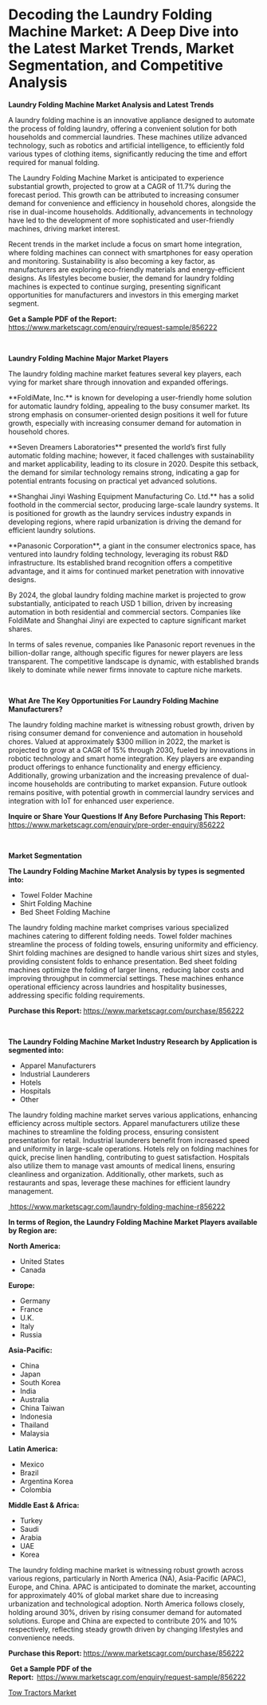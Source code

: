 <p><h1>Decoding the Laundry Folding Machine Market: A Deep Dive into the Latest Market Trends, Market Segmentation, and Competitive Analysis</h1></p><p><strong>Laundry Folding Machine Market Analysis and Latest Trends</strong></p>
<p><p>A laundry folding machine is an innovative appliance designed to automate the process of folding laundry, offering a convenient solution for both households and commercial laundries. These machines utilize advanced technology, such as robotics and artificial intelligence, to efficiently fold various types of clothing items, significantly reducing the time and effort required for manual folding.</p><p>The Laundry Folding Machine Market is anticipated to experience substantial growth, projected to grow at a CAGR of 11.7% during the forecast period. This growth can be attributed to increasing consumer demand for convenience and efficiency in household chores, alongside the rise in dual-income households. Additionally, advancements in technology have led to the development of more sophisticated and user-friendly machines, driving market interest.</p><p>Recent trends in the market include a focus on smart home integration, where folding machines can connect with smartphones for easy operation and monitoring. Sustainability is also becoming a key factor, as manufacturers are exploring eco-friendly materials and energy-efficient designs. As lifestyles become busier, the demand for laundry folding machines is expected to continue surging, presenting significant opportunities for manufacturers and investors in this emerging market segment.</p></p>
<p><strong>Get a Sample PDF of the Report:&nbsp;</strong> <a href="https://www.marketscagr.com/enquiry/request-sample/856222?utm_campaign=2241&utm_medium=2&utm_source=Github&utm_content=ia&utm_term=16022025&utm_id=laundry-folding-machine">https://www.marketscagr.com/enquiry/request-sample/856222</a></p>
<p>&nbsp;</p>
<p><strong>Laundry Folding Machine Major Market Players</strong></p>
<p><p>The laundry folding machine market features several key players, each vying for market share through innovation and expanded offerings. </p><p>**FoldiMate, Inc.** is known for developing a user-friendly home solution for automatic laundry folding, appealing to the busy consumer market. Its strong emphasis on consumer-oriented design positions it well for future growth, especially with increasing consumer demand for automation in household chores.</p><p>**Seven Dreamers Laboratories** presented the world’s first fully automatic folding machine; however, it faced challenges with sustainability and market applicability, leading to its closure in 2020. Despite this setback, the demand for similar technology remains strong, indicating a gap for potential entrants focusing on practical yet advanced solutions.</p><p>**Shanghai Jinyi Washing Equipment Manufacturing Co. Ltd.** has a solid foothold in the commercial sector, producing large-scale laundry systems. It is positioned for growth as the laundry services industry expands in developing regions, where rapid urbanization is driving the demand for efficient laundry solutions.</p><p>**Panasonic Corporation**, a giant in the consumer electronics space, has ventured into laundry folding technology, leveraging its robust R&D infrastructure. Its established brand recognition offers a competitive advantage, and it aims for continued market penetration with innovative designs.</p><p>By 2024, the global laundry folding machine market is projected to grow substantially, anticipated to reach USD 1 billion, driven by increasing automation in both residential and commercial sectors. Companies like FoldiMate and Shanghai Jinyi are expected to capture significant market shares.</p><p>In terms of sales revenue, companies like Panasonic report revenues in the billion-dollar range, although specific figures for newer players are less transparent. The competitive landscape is dynamic, with established brands likely to dominate while newer firms innovate to capture niche markets.</p></p>
<p>&nbsp;</p>
<p><strong>What Are The Key Opportunities For Laundry Folding Machine Manufacturers?</strong></p>
<p><p>The laundry folding machine market is witnessing robust growth, driven by rising consumer demand for convenience and automation in household chores. Valued at approximately $300 million in 2022, the market is projected to grow at a CAGR of 15% through 2030, fueled by innovations in robotic technology and smart home integration. Key players are expanding product offerings to enhance functionality and energy efficiency. Additionally, growing urbanization and the increasing prevalence of dual-income households are contributing to market expansion. Future outlook remains positive, with potential growth in commercial laundry services and integration with IoT for enhanced user experience.</p></p>
<p><strong>Inquire or Share Your Questions If Any Before Purchasing This Report:</strong> <a href="https://www.marketscagr.com/enquiry/pre-order-enquiry/856222?utm_campaign=2241&utm_medium=2&utm_source=Github&utm_content=ia&utm_term=16022025&utm_id=laundry-folding-machine">https://www.marketscagr.com/enquiry/pre-order-enquiry/856222</a></p>
<p>&nbsp;</p>
<p><strong>Market Segmentation</strong></p>
<p><strong>The Laundry Folding Machine Market Analysis by types is segmented into:</strong></p>
<p><ul><li>Towel Folder Machine</li><li>Shirt Folding Machine</li><li>Bed Sheet Folding Machine</li></ul></p>
<p><p>The laundry folding machine market comprises various specialized machines catering to different folding needs. Towel folder machines streamline the process of folding towels, ensuring uniformity and efficiency. Shirt folding machines are designed to handle various shirt sizes and styles, providing consistent folds to enhance presentation. Bed sheet folding machines optimize the folding of larger linens, reducing labor costs and improving throughput in commercial settings. These machines enhance operational efficiency across laundries and hospitality businesses, addressing specific folding requirements.</p></p>
<p><strong>Purchase this Report:&nbsp;</strong><a href="https://www.marketscagr.com/purchase/856222?utm_campaign=2241&utm_medium=2&utm_source=Github&utm_content=ia&utm_term=16022025&utm_id=laundry-folding-machine">https://www.marketscagr.com/purchase/856222</a></p>
<p>&nbsp;</p>
<p><strong>The Laundry Folding Machine Market Industry Research by Application is segmented into:</strong></p>
<p><ul><li>Apparel Manufacturers</li><li>Industrial Launderers</li><li>Hotels</li><li>Hospitals</li><li>Other</li></ul></p>
<p><p>The laundry folding machine market serves various applications, enhancing efficiency across multiple sectors. Apparel manufacturers utilize these machines to streamline the folding process, ensuring consistent presentation for retail. Industrial launderers benefit from increased speed and uniformity in large-scale operations. Hotels rely on folding machines for quick, precise linen handling, contributing to guest satisfaction. Hospitals also utilize them to manage vast amounts of medical linens, ensuring cleanliness and organization. Additionally, other markets, such as restaurants and spas, leverage these machines for efficient laundry management.</p></p>
<p><a href="https://www.marketscagr.com/laundry-folding-machine-r856222?utm_campaign=2241&utm_medium=2&utm_source=Github&utm_content=ia&utm_term=16022025&utm_id=laundry-folding-machine">&nbsp;https://www.marketscagr.com/laundry-folding-machine-r856222</a></p>
<p><strong>In terms of Region, the Laundry Folding Machine Market Players available by Region are:</strong></p>
<p>
    <p> <strong> North America: </strong>
        <ul>
            <li>United States</li>
            <li>Canada</li>
        </ul>
        </p> 
    <p> <strong> Europe: </strong>
        <ul>
            <li>Germany</li>
            <li>France</li>
            <li>U.K.</li>
            <li>Italy</li>
            <li>Russia</li>
        </ul>
        </p> 
    <p> <strong> Asia-Pacific: </strong>
        <ul>
            <li>China</li>
            <li>Japan</li>
            <li>South Korea</li>
            <li>India</li>
            <li>Australia</li>
            <li>China Taiwan</li>
            <li>Indonesia</li>
            <li>Thailand</li>
            <li>Malaysia</li>
        </ul>
        </p> 
    <p> <strong> Latin America: </strong>
        <ul>
            <li>Mexico</li>
            <li>Brazil</li>
            <li>Argentina Korea</li>
            <li>Colombia</li>
        </ul>
        </p> 
    <p> <strong> Middle East & Africa: </strong>
        <ul>
            <li>Turkey</li>
            <li>Saudi</li>
            <li>Arabia</li>
            <li>UAE</li>
            <li>Korea</li>
        </ul>
    </p>
    </p>
<p><p>The laundry folding machine market is witnessing robust growth across various regions, particularly in North America (NA), Asia-Pacific (APAC), Europe, and China. APAC is anticipated to dominate the market, accounting for approximately 40% of global market share due to increasing urbanization and technological adoption. North America follows closely, holding around 30%, driven by rising consumer demand for automated solutions. Europe and China are expected to contribute 20% and 10% respectively, reflecting steady growth driven by changing lifestyles and convenience needs.</p></p>
<p><strong>Purchase this Report: </strong><a href="https://www.marketscagr.com/purchase/856222?utm_campaign=2241&utm_medium=2&utm_source=Github&utm_content=ia&utm_term=16022025&utm_id=laundry-folding-machine">https://www.marketscagr.com/purchase/856222</a></p>
<p>&nbsp;<strong>Get a Sample PDF of the Report:&nbsp;&nbsp;</strong><a href="https://www.marketscagr.com/enquiry/request-sample/856222?utm_campaign=2241&utm_medium=2&utm_source=Github&utm_content=ia&utm_term=16022025&utm_id=laundry-folding-machine">https://www.marketscagr.com/enquiry/request-sample/856222</a></p>
<p><strong></strong></p>
<p><p><a href="https://github.com/princessbartram3/Market-Research-Report-List-1/blob/main/tow-tractors-market.md?utm_campaign=2241&utm_medium=2&utm_source=Github&utm_content=ia&utm_term=16022025&utm_id=laundry-folding-machine">Tow Tractors Market</a></p></p>